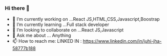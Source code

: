 ### Hi there 👋
- 🔭 I’m currently working on ...React JS,HTML,CSS,Javascript,Boostrap
- 🌱 I’m currently learning ...Full stack developer
- 👯 I’m looking to collaborate on ...React JS,Javascript
- 💬 Ask me about ... Anything
- 📫 How to reach me: LINKED IN : https://www.linkedin.com/in/juhi-jha-58777b188
 
